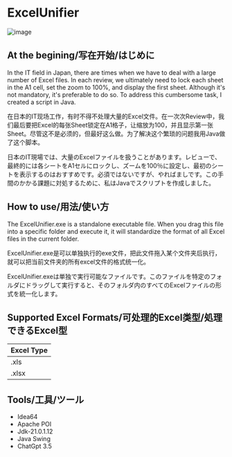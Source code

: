 # ExcelUnifier
![image](https://github.com/HAYATE0578/excel-unifier/assets/78299959/a5cc2eac-5ca4-4c1c-882b-d02922550417)

## At the begining/写在开始/はじめに

In the IT field in Japan, there are times when we have to deal with a large number of Excel files. In each review, we ultimately need to lock each sheet in the A1 cell, set the zoom to 100%, and display the first sheet. Although it's not mandatory, it's preferable to do so. To address this cumbersome task, I created a script in Java.  

在日本的IT现场工作，有时不得不处理大量的Excel文件。在一次次Review中，我们最后要把Excel的每张Sheet锁定在A1格子，让缩放为100，并且显示第一张Sheet。尽管这不是必须的，但最好这么做。为了解决这个繁琐的问题我用Java做了这个脚本。  

日本のIT現場では、大量のExcelファイルを扱うことがあります。レビューで、最終的には各シートをA1セルにロックし、ズームを100％に設定し、最初のシートを表示するのはおすすめです。必須ではないですが、やればましです。この手間のかかる課題に対処するために、私はJavaでスクリプトを作成しました。  

## How to use/用法/使い方
The ExcelUnifier.exe is a standalone executable file. When you drag this file into a specific folder and execute it, it will standardize the format of all Excel files in the current folder.  

ExcelUnifier.exe是可以单独执行的exe文件，把此文件拖入某个文件夹后执行，就可以把当前文件夹的所有excel文件的格式统一化。  

ExcelUnifier.exeは単独で実行可能なファイルです。このファイルを特定のフォルダにドラッグして実行すると、そのフォルダ内のすべてのExcelファイルの形式を統一化します。  

## Supported Excel Formats/可处理的Excel类型/処理できるExcel型
| Excel Type |
|-------|
| .xls|
| .xlsx |

## Tools/工具/ツール
+ Idea64
+ Apache POI
+ Jdk-21.0.1.12
+ Java Swing
+ ChatGpt 3.5
